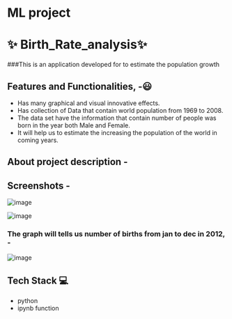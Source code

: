 # ML project
# ✨ Birth_Rate_analysis✨

###This is an application developed for to estimate the population growth

## Features and Functionalities, -😃

- Has many graphical and visual innovative effects.
- Has collection of Data that contain world population from 1969 to 2008.
- The data set have the information that contain number of people was born in the year both Male and Female.
- It will help us to estimate the increasing the population of the world in coming years.

## About project description -

## Screenshots -

![image](https://user-images.githubusercontent.com/108206047/183285497-1de05dfd-cea5-4914-a0fd-5a17e9ba6619.png)


![image](https://user-images.githubusercontent.com/108206047/183285507-56f4db5e-fbac-45b8-9250-099e9fc2ea9f.png)


### The graph will tells us number of births from jan to dec in 2012, -


![image](https://user-images.githubusercontent.com/108206047/183285530-c5fcff07-3c77-47da-967a-c711705ce68c.png)


## Tech Stack 💻
- python
- ipynb function
